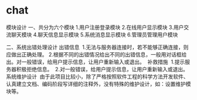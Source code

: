 # chat
模块设计
一、共分为六个模块
1.用户注册登录模块
2.在线用户显示模块
3.用户交流聊天模块
4.聊天信息显示模块
5.系统消息显示模块
6.管理员管理用户模块

二、系统出错处理设计 
出错信息  
1.无法与服务器连接时，若不能够正确连接，则应做出正确处理。 
2.根据不同的出错情况给出不同的出错信息，一般用对话框给出。对一般错误，给用户提示信息，让用户重新输入或退出。  
补救措施  
1.提示服务器积极拒绝信息。  
2.对一般错误，给用户提示信息，让用户重新输入或退出。 
系统维护设计  
由于此项目比较小，除了严格按照软件工程的科学方法开发软件、认真建立文档、编码阶段写详细的注释外，没有特殊的维护设计，如：设置维护模块等。
 
